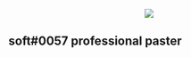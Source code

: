 <p align="center">
<img src="https://data.whicdn.com/images/347257123/original.gif"/>
</p>

<h2> soft#0057 professional paster </h2>

